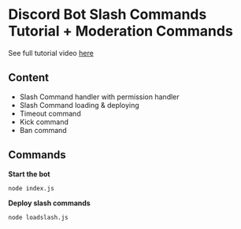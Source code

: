 # Discord Bot Slash Commands Tutorial + Moderation Commands

See full tutorial video [here](https://youtu.be/HHNLSow5p5c)

## Content

- Slash Command handler with permission handler
- Slash Command loading & deploying
- Timeout command
- Kick command
- Ban command

## Commands
**Start the bot**

`node index.js`

**Deploy slash commands**

`node loadslash.js`
